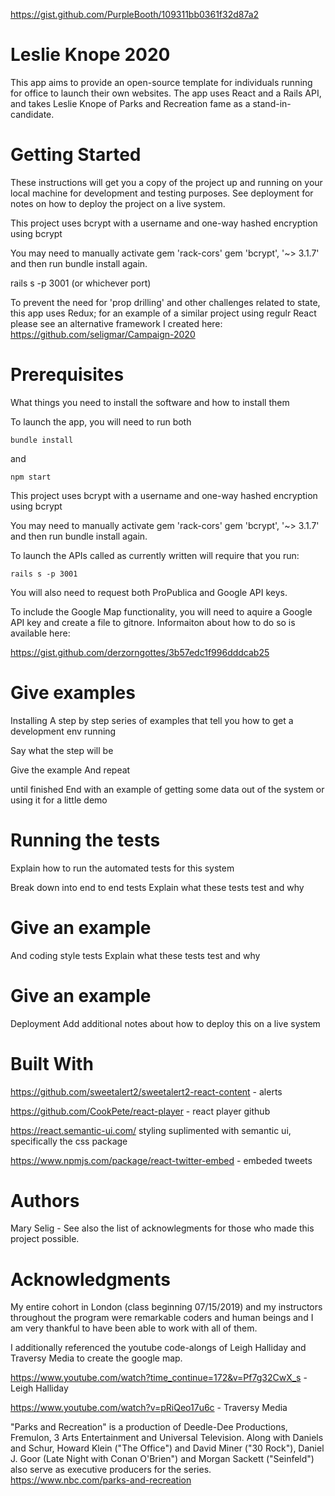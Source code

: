 https://gist.github.com/PurpleBooth/109311bb0361f32d87a2

# Leslie Knope 2020

This app aims to provide an open-source template for individuals running for office to launch their own websites. The app uses React and a Rails API, and takes Leslie Knope of Parks and Recreation fame as a stand-in-candidate.

# Getting Started

These instructions will get you a copy of the project up and running on your local machine for development and testing purposes. See deployment for notes on how to deploy the project on a live system.

This project uses bcrypt with a username and one-way hashed encryption using bcrypt

You may need to manually activate
gem 'rack-cors'
gem 'bcrypt', '~> 3.1.7'
and then run bundle install again.

rails s -p 3001 (or whichever port)

To prevent the need for 'prop drilling' and other challenges related to state, this app uses Redux; for an example of a similar project using regulr React please see an alternative framework I created here: https://github.com/seligmar/Campaign-2020

# Prerequisites

What things you need to install the software and how to install them

To launch the app, you will need to run both

`bundle install`

and

`npm start`

This project uses bcrypt with a username and one-way hashed encryption using bcrypt

You may need to manually activate gem 'rack-cors' gem 'bcrypt', '~> 3.1.7' and then run bundle install again.

To launch the APIs called as currently written will require that you run:

`rails s -p 3001`

You will also need to request both ProPublica and Google API keys.

To include the Google Map functionality, you will need to aquire a Google API key and create a file to gitnore. Informaiton about how to do so is available here:

https://gist.github.com/derzorngottes/3b57edc1f996dddcab25

# Give examples

Installing
A step by step series of examples that tell you how to get a development env running

Say what the step will be

Give the example
And repeat

until finished
End with an example of getting some data out of the system or using it for a little demo

# Running the tests

Explain how to run the automated tests for this system

Break down into end to end tests
Explain what these tests test and why

# Give an example

And coding style tests
Explain what these tests test and why

# Give an example

Deployment
Add additional notes about how to deploy this on a live system

# Built With

https://github.com/sweetalert2/sweetalert2-react-content - alerts

https://github.com/CookPete/react-player - react player github

https://react.semantic-ui.com/ styling suplimented with semantic ui, specifically the css package

https://www.npmjs.com/package/react-twitter-embed - embeded tweets

# Authors

Mary Selig -
See also the list of acknowlegments for those who made this project possible.

# Acknowledgments

My entire cohort in London (class beginning 07/15/2019) and my instructors throughout the program were remarkable coders and human beings and I am very thankful to have been able to work with all of them.

I additionally referenced the youtube code-alongs of Leigh Halliday and Traversy Media to create the google map.

https://www.youtube.com/watch?time_continue=172&v=Pf7g32CwX_s - Leigh Halliday

https://www.youtube.com/watch?v=pRiQeo17u6c - Traversy Media

"Parks and Recreation" is a production of Deedle-Dee Productions, Fremulon, 3 Arts Entertainment and Universal Television. Along with Daniels and Schur, Howard Klein ("The Office") and David Miner ("30 Rock"), Daniel J. Goor (Late Night with Conan O'Brien") and Morgan Sackett ("Seinfeld") also serve as executive producers for the series. https://www.nbc.com/parks-and-recreation

